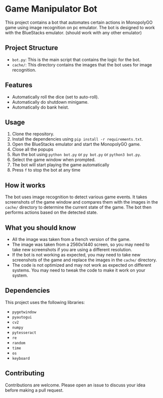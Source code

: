 # Game Manipulator Bot

This project contains a bot that automates certain actions in MonopolyGO game using image recognition on pc emulator. The bot is designed to work with the BlueStacks emulator. (should work with any other emulator)

## Project Structure

- `bot.py`: This is the main script that contains the logic for the bot.
- `cache/`: This directory contains the images that the bot uses for image recognition.

## Features

- Automatically roll the dice (set to auto-roll).
- Automatically do shutdown minigame.
- Automatically do bank heist.

## Usage

1. Clone the repository.
2. Install the dependencies using `pip install -r requirements.txt`.
3. Open the BlueStacks emulator and start the MonopolyGO game.
4. Close all the popups
5. Run the bot using `python bot.py` or `py bot.py` or `python3 bot.py`.
6. Select the game window when prompted.
7. The bot will start playing the game automatically
8. Press `f` to stop the bot at any time

## How it works

The bot uses image recognition to detect various game events. It takes screenshots of the game window and compares them with the images in the `cache/` directory to determine the current state of the game. The bot then performs actions based on the detected state.

## What you should know

- All the image was taken from a french version of the game.
- The image was taken from a 2560x1440 screen, so you may need to take new screenshots if you are using a different resolution.
- If the bot is not working as expected, you may need to take new screenshots of the game and replace the images in the `cache/` directory.
- The code is not optimized and may not work as expected on different systems. You may need to tweak the code to make it work on your system.

## Dependencies

This project uses the following libraries:

- `pygetwindow`
- `pyautogui`
- `cv2`
- `numpy`
- `pytesseract`
- `re`
- `random`
- `time`
- `os`
- `keyboard`

## Contributing

Contributions are welcome. Please open an issue to discuss your idea before making a pull request.
